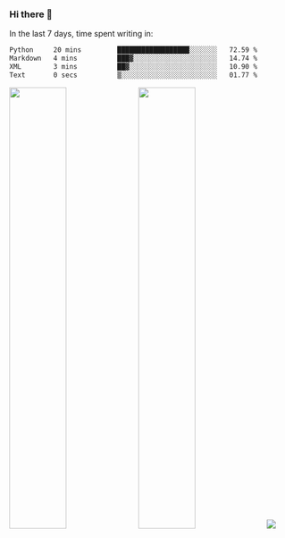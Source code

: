 ### Hi there 👋

In the last 7 days, time spent writing in:

<!--START_SECTION:waka-->

```txt
Python     20 mins         ██████████████████░░░░░░░   72.59 %
Markdown   4 mins          ███▓░░░░░░░░░░░░░░░░░░░░░   14.74 %
XML        3 mins          ██▓░░░░░░░░░░░░░░░░░░░░░░   10.90 %
Text       0 secs          ▒░░░░░░░░░░░░░░░░░░░░░░░░   01.77 %
```

<!--END_SECTION:waka-->

<img src="https://wakatime.com/share/@jimtje/5d0c92de-08f8-4a72-8f2f-6a9693d1e318.svg" width=45% height=45%> <img src="https://wakatime.com/share/@jimtje/501498ae-bda5-4da7-a89d-b40bcdd5556d.svg" width=45% height=45%>
![](https://hit.yhype.me/github/profile?user_id=43537315)
